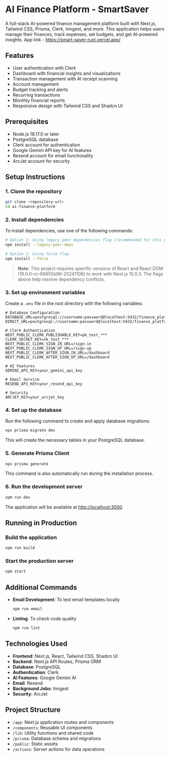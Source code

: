 # AI Finance Platform - SmartSaver

A full-stack AI-powered finance management platform built with Next.js, Tailwind CSS, Prisma, Clerk, Inngest, and more. This application helps users manage their finances, track expenses, set budgets, and get AI-powered insights.
App link - https://smart-saver-rust.vercel.app/

## Features

- User authentication with Clerk
- Dashboard with financial insights and visualizations
- Transaction management with AI receipt scanning
- Account management
- Budget tracking and alerts
- Recurring transactions
- Monthly financial reports
- Responsive design with Tailwind CSS and Shadcn UI

## Prerequisites

- Node.js 18.17.0 or later
- PostgreSQL database
- Clerk account for authentication
- Google Gemini API key for AI features
- Resend account for email functionality
- ArcJet account for security

## Setup Instructions

### 1. Clone the repository

```bash
git clone <repository-url>
cd ai-finance-platform
```

### 2. Install dependencies

To install dependencies, use one of the following commands:

```bash
# Option 1: Using legacy peer dependencies flag (recommended for this project)
npm install --legacy-peer-deps

# Option 2: Using force flag
npm install --force
```

> **Note**: This project requires specific versions of React and React DOM (19.0.0-rc-66855b96-20241106) to work with Next.js 15.0.3. The flags above help resolve dependency conflicts.

### 3. Set up environment variables

Create a `.env` file in the root directory with the following variables:

```
# Database Configuration
DATABASE_URL=postgresql://username:password@localhost:5432/finance_platform
DIRECT_URL=postgresql://username:password@localhost:5432/finance_platform

# Clerk Authentication
NEXT_PUBLIC_CLERK_PUBLISHABLE_KEY=pk_test_***
CLERK_SECRET_KEY=sk_test_***
NEXT_PUBLIC_CLERK_SIGN_IN_URL=/sign-in
NEXT_PUBLIC_CLERK_SIGN_UP_URL=/sign-up
NEXT_PUBLIC_CLERK_AFTER_SIGN_IN_URL=/dashboard
NEXT_PUBLIC_CLERK_AFTER_SIGN_UP_URL=/dashboard

# AI Features
GEMINI_API_KEY=your_gemini_api_key

# Email Service
RESEND_API_KEY=your_resend_api_key

# Security
ARCJET_KEY=your_arcjet_key
```

### 4. Set up the database

Run the following command to create and apply database migrations:

```bash
npx prisma migrate dev
```

This will create the necessary tables in your PostgreSQL database.

### 5. Generate Prisma Client

```bash
npx prisma generate
```

This command is also automatically run during the installation process.

### 6. Run the development server

```bash
npm run dev
```

The application will be available at [http://localhost:3000](http://localhost:3000).

## Running in Production

### Build the application

```bash
npm run build
```

### Start the production server

```bash
npm start
```

## Additional Commands

- **Email Development**: To test email templates locally
  ```bash
  npm run email
  ```

- **Linting**: To check code quality
  ```bash
  npm run lint
  ```

## Technologies Used

- **Frontend**: Next.js, React, Tailwind CSS, Shadcn UI
- **Backend**: Next.js API Routes, Prisma ORM
- **Database**: PostgreSQL
- **Authentication**: Clerk
- **AI Features**: Google Gemini AI
- **Email**: Resend
- **Background Jobs**: Inngest
- **Security**: ArcJet

## Project Structure

- `/app`: Next.js application routes and components
- `/components`: Reusable UI components
- `/lib`: Utility functions and shared code
- `/prisma`: Database schema and migrations
- `/public`: Static assets
- `/actions`: Server actions for data operations

